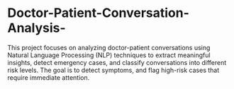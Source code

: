 # Doctor-Patient-Conversation-Analysis-
This project focuses on analyzing doctor-patient conversations using Natural Language Processing (NLP) techniques to extract meaningful insights, detect emergency cases, and classify conversations into different risk levels. The goal is to  detect symptoms, and flag high-risk cases that require immediate attention.
